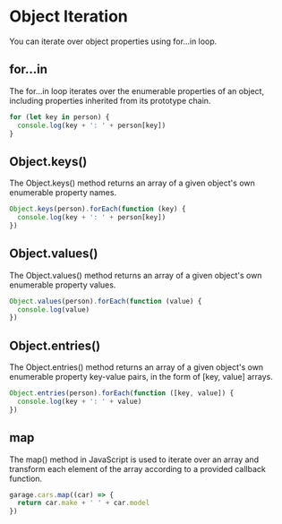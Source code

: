 # Object Iteration

You can iterate over object properties using for...in loop.

## for...in

The for...in loop iterates over the enumerable properties of an object, including properties inherited from its prototype chain.

```js
for (let key in person) {
  console.log(key + ': ' + person[key])
}
```

## Object.keys()

The Object.keys() method returns an array of a given object's own enumerable property names.

```js
Object.keys(person).forEach(function (key) {
  console.log(key + ': ' + person[key])
})
```

## Object.values()

The Object.values() method returns an array of a given object's own enumerable property values.

```js
Object.values(person).forEach(function (value) {
  console.log(value)
})
```

## Object.entries()

The Object.entries() method returns an array of a given object's own enumerable property key-value pairs, in the form of [key, value] arrays.

```js
Object.entries(person).forEach(function ([key, value]) {
  console.log(key + ': ' + value)
})
```

## map

The map() method in JavaScript is used to iterate over an array and transform each element of the array according to a provided callback function.

```js
garage.cars.map((car) => {
  return car.make + ' ' + car.model
})
```
